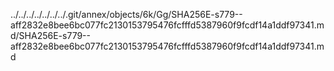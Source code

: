../../../../../../../.git/annex/objects/6k/Gg/SHA256E-s779--aff2832e8bee6bc077fc2130153795476fcfffd5387960f9fcdf14a1ddf97341.md/SHA256E-s779--aff2832e8bee6bc077fc2130153795476fcfffd5387960f9fcdf14a1ddf97341.md